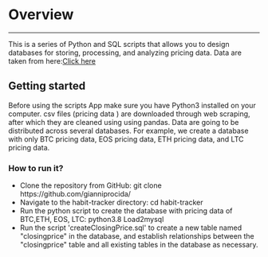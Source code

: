 <!DOCTYPE html>
<html lang="en">
<head>
    <meta charset="UTF-8">
</head>
<body>
    <h1>Overview</h1>
    <hr>
     <p> This is a series of Python and SQL scripts that allows you to design databases for storing, processing, and analyzing pricing data. Data are taken from here:<a href="https://www.cryptodatadownload.com/data/binance/">Click here</a></p>
    <h2>Getting started</h2>
    Before using the scripts App make sure you have Python3 installed on your computer.
    csv files (pricing data ) are downloaded through web scraping, after which they are cleaned using 
    using pandas. Data are going to be distributed across several databases.
         For example, we create a database with only BTC pricing data, EOS pricing data, ETH pricing data, and LTC pricing data.

   <h3>How to run it?</h3>
   <ul>
     <li>Clone the repository from GitHub: git clone https://github.com/gianniprocida/</li>
     <li>Navigate to the habit-tracker directory: cd habit-tracker</li>
     <li>Run the python script to create the database with pricing data of BTC,ETH, EOS, LTC: python3.8 Load2mysql</li>
     <li>Run the script 'createClosingPrice.sql' to create a new table named "closingprice" in the database, and establish relationships between the "closingprice" table
         and all existing tables in the database as necessary.</li>
   </ul>     

</body>


